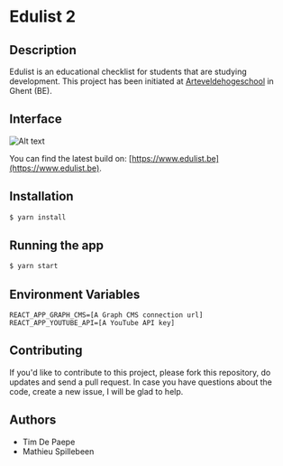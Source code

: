 # Edulist 2

## Description
Edulist is an educational checklist for students that are studying development. This project has been initiated at [Arteveldehogeschool](https://www.arteveldehogeschool.be) in Ghent (BE).

## Interface
![Alt text](/public/edulist2-screenshot.png?raw=true "Optional Title")

You can find the latest build on: [https://www.edulist.be](https://www.edulist.be).

## Installation

```bash
$ yarn install
```

## Running the app

```bash
$ yarn start
```

## Environment Variables

```
REACT_APP_GRAPH_CMS=[A Graph CMS connection url]
REACT_APP_YOUTUBE_API=[A YouTube API key]
```

## Contributing

If you'd like to contribute to this project, please fork this repository, do updates and send a pull request. In case you have questions about the code, create a new issue, I will be glad to help.

## Authors

- Tim De Paepe
- Mathieu Spillebeen